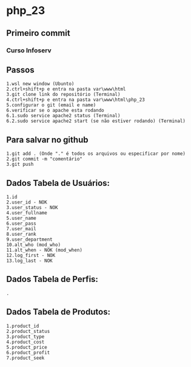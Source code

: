 # php_23
## Primeiro commit
### Curso Infoserv

## Passos
    1.wsl new window (Ubunto)
    2.ctrl+shift+p e entra na pasta var\www\html
    3.git clone link do repositório (Terminal)
    4.ctrl+shift+p e entra na pasta var\www\html\php_23
    5.configurar o git (email e name)
    6.verificar se o apache esta rodando
    6.1.sudo service apache2 status (Terminal)
    6.2.sudo service apache2 start (se não estiver rodando) (Terminal)

## Para salvar no github
    1.git add . (Onde "." é todos os arquivos ou especificar por nome)
    2.git commit -m "comentário"
    3.git push


## Dados Tabela de Usuários:
    1.id
    2.user_id - NOK
    3.user_status - NOK
    4.user_fullname
    5.user_name
    6.user_pass
    7.user_mail
    8.user_rank
    9.user_department
    10.alt_who (mod_who)
    11.alt_when - NOK (mod_when)
    12.log_first - NOK
    13.log_last - NOK

## Dados Tabela de Perfis:
    .
    
## Dados Tabela de Produtos:
    1.product_id
    2.product_status
    3.product_type
    4.product_cost
    5.product_price
    6.product_profit
    7.product_seek
    
